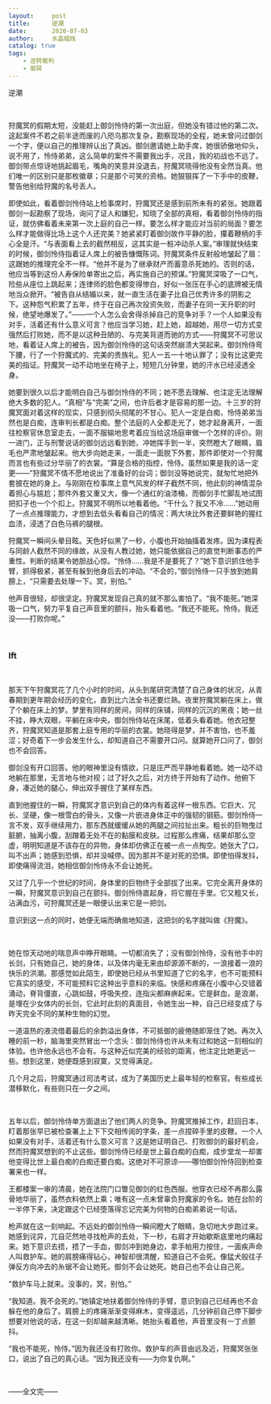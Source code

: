 ```yaml
---
layout:     post
title:      逆潮
date:       2020-07-03
author:     水晶蜡烛
catalog: true
tags:
    - 逆转裁判
    - 御冥
---
```



逆潮

 
&nbsp;
&nbsp;
&nbsp;
&nbsp;
 

狩魔冥的假期太短，没能赶上御剑怜侍的第一次出庭，但她没有错过他的第二次。这起案件不若之前半途而废的八咫乌那次复杂，勘察现场的全程，她未曾问过御剑一个字，便以自己的推理辨认出了真凶。御剑邀请她上助手席，她很骄傲地仰头，说不用了，怜侍弟弟，这么简单的案件不需要我出手，况且，我的初战也不远了。御剑带点惊讶地挑起眉毛，嘴角的笑意并没退去，狩魔冥晓得他没有全然当真。他们唯一的区别只是那枚徽章；只是那个可笑的资格。她狠狠挥了一下手中的皮鞭，警告他别给狩魔的名号丢人。

即使如此，看着御剑怜侍站上检事席时，狩魔冥还是感到前所未有的紧张。她跟着御剑一起勘察了现场，询问了证人和嫌犯，知晓了全部的真相，看着御剑怜侍的指证，就仿佛看着未来第一次上庭的自己一样。要怎么样才能应对当前的局面？要怎么样才能做得比场上这个人还完美？她紧紧盯着御剑故作平静的脸，攥着鞭柄的手心全是汗。“与表面看上去的截然相反，这其实是一桩冲动杀人案。”审理就快结束的时候，御剑怜侍指着证人席上的被告慷慨陈词。狩魔冥条件反射般地皱起了眉：这跟她的推理完全不一样。“他并不是为了继承财产而蓄意杀死她的。否则的话，他应当等到这份人寿保险单寄出之后，再实施自己的预谋。”狩魔冥深吸了一口气，险些从座位上跳起来；连律师的脸色都变得惨白，好似一张压在手心的底牌被无情地当众掀开。“被告自从结婚以来，就一直生活在妻子比自己优秀许多的阴影之下。这种怨气积累了五年，终于在自己再次投资失败，而妻子在同一天升职的时候，绝望地爆发了。”——一个人怎么会舍得杀掉自己的竞争对手？一个人如果没有对手，活着还有什么意义可言？他应当学习她，赶上她，超越她，用尽一切方式变强然后打败她，而不是以这种丑陋的、与完美背道而驰的方式——狩魔冥不可思议地，看着证人席上的被告，因为御剑怜侍的这句话突然崩溃大哭起来。御剑怜侍弯下腰，行了一个狩魔式的、完美的贵族礼。犯人一五一十地认罪了；没有比这更完美的指证。狩魔冥一动不动地坐在椅子上，短短几分钟里，她的汗水已经浸透全身。

她要到很久以后才能明白自己与御剑怜侍的不同；她不愿去理解、也注定无法理解绝大多数的犯人。“真相”与“完美”之间，也许后者才是容易的那一边。十三岁的狩魔冥面对着这样的现实，只感到彻头彻尾的不甘心。犯人一定是白痴，怜侍弟弟当然也是白痴，连审判长都是白痴。整个法庭的人全都走光了，她才起身离开，一面往检察官休息室走去，一面不服输地思考着应当给这场庭审做一个怎样的评价。刚一进门，正与刑警说话的御剑远远看到她，冲她挥手到一半，突然瞪大了眼睛，眉毛也严肃地皱起来。他大步向她走来，一面走一面脱下外套，那件即使对一个狩魔而言也有些过分华丽了的衣裳。“算是合格的指控，怜侍。虽然如果是我的话一定更——”狩魔冥不情不愿地说出了准备好的台词；御剑没等她说完，就匆忙地把外套披在她的身上。与刚刚在检事席上意气风发的样子截然不同，他此刻的神情混杂着担心与尴尬；那件外套又重又大，像一个通红的油漆桶，而御剑手忙脚乱地试图把扣子也一个个扣上。狩魔冥不明所以地看着他。“干什么？我又不冷……”她动用了一点点推理能力，才想到去低头看看自己的情况：两大块比外套还要鲜艳的猩红血渍，浸透了白色马裤的腿根。

狩魔冥一瞬间头晕目眩。天色好似黑了一秒，小腹也开始抽搐着发疼。因为课程表与同龄人截然不同的缘故，从没有人教过她，她只能依据自己的直觉判断事态的严重性。判断的结果令她胆战心惊。“怜侍……我是不是要死了？”她下意识抓住他手臂，抓得极紧，甚至有躲到他身后去的冲动。“不会的，”御剑怜侍一只手放到她肩膀上，“只需要去处理一下。冥，别怕。”

他声音很轻，却很坚定。狩魔冥发现自己真的就不那么害怕了。“我不能死。”她深吸一口气，努力平复自己声音里的颤抖，抬头看着他。“我还不能死。怜侍。我还没——打败你呢。”

&nbsp;
&nbsp;

### lft

&nbsp;
&nbsp;

那天下午狩魔冥花了几个小时的时间，从头到尾研究清楚了自己身体的状况，从青春期到更年期会经历的变化，直到比六法全书还要烂熟。夜里狩魔冥躺在床上，做了个躺在床上的梦。梦里有同样的房间，同样的床铺，同样的沉沉的黑夜；她一丝不挂，睁大双眼，平躺在床中央。御剑怜侍站在床尾，低着头看着她。他衣冠整齐，狩魔冥知道是那套上庭专用的华丽的衣裳。她晓得是梦，并不害怕，也不羞涩；好奇着下一步会发生什么，却知道自己不需要开口问。就算她开口问了，御剑也不会回答。

御剑没有开口回答。他的眼神里没有情欲，只是庄严而平静地看着她。她一动不动地躺在那里，无言地与他对视；过了好久之后，对方终于开始有了动作。他俯下身，凑近她的腿心，伸出双手握住了某样东西。

直到他握住的一瞬，狩魔冥才意识到自己的体内有着这样一根东西。它巨大、冗长、坚硬，像一根雪白的骨头，又像一片嵌进身体正中的强韧的钢筋。御剑怜侍一言不发，双手继续用力，那东西就缓缓从她的两腿之间拉扯出来。粗长的巨物曳过脏腑，抽离小腹，刮蹭着无处不在的黏膜和皮肤。过程那么疼痛，结果却那么空虚，明明知道是不该存在的异物，身体却仿佛正在被一点一点掏空。她张大了口，叫不出声；她感到恐惧，却并没喊停。因为那并不是对死的恐惧。即使怕得发抖，即使痛得流泪，她相信御剑怜侍永不会让她死。

又过了几乎一个世纪的时间，身体里的巨物终于全部拔了出来。它完全离开身体的一瞬，狩魔冥意识到自己在颤抖。御剑怜侍直起身，将它握在手里。它又粗又长，沾满血污，可狩魔冥还是一眼便认出来它是一把剑。

意识到这一点的同时，她便无端而确凿地知道，这把剑的名字就叫做《狩魔》。

&nbsp;
&nbsp;

她在惊天动地的喘息声中睁开眼睛。一切都消失了；没有御剑怜侍，没有他手中的长剑，只有她自己，她的身体，以及体内毫无来由却源源不断的，一浪接着一浪的快乐的洪潮。那感觉如此陌生，即使她已经从书里知道了它的名字，也不可能预料它真实的感受，不可能预料它这种出乎意料的来临。快感和疼痛在小腹中心交错着涌动，脊背僵直，心跳如鼓，呼吸失控，连指尖都麻痹起来。它是鲜血，是浪潮，是埋在少女体内的长剑，它此时此刻的真面目，令她生出一种，自己已经变成了与昨天完全不同的某种生物的幻觉。

一道温热的液流借着最后的余韵溢出身体，不可抵御的疲倦随即笼住了她。再次入睡的前一秒，脑海里突然冒出一个念头：御剑怜侍也许从未有过和她这一刻相似的体验。也许他永远也不会有。与这种近似完美的经验的距离，他注定比她更远一些。想到这里，她便既感到寂寞，又觉得满足。

几个月之后，狩魔冥通过司法考试，成为了美国历史上最年轻的检察官。有些成长潜移默化，有些则只在一夕之间。

 
&nbsp;
&nbsp;
&nbsp;
&nbsp;


五年以后，御剑怜侍单方面退出了他们两人的竞争。狩魔冥推掉工作，赶回日本，盯着那张早已被检查署上上下下交相传阅的字条，差一点捏碎手里的皮鞭。一个人如果没有对手，活着还有什么意义可言？这是她证明自己、打败御剑的最好机会，然而狩魔冥想到的不止这些。御剑怜侍已经是世上最白痴的白痴，成步堂龙一却害他变得比世上最白痴的白痴还要白痴。这绝对不可原谅——哪怕御剑怜侍回到检查署来也一样。

王都楼案一审的清晨，她在法院门口瞥见御剑的红色西服。他穿衣已经不再那么露骨地华丽了，虽然衣料依然上乘；唯有这一点未曾辜负狩魔家的令名。她在台阶的一半停下来，决定跟这个已经堕落得忘记完美为何物的白痴弟弟说一句话。

枪声就在这一刻响起。不远处的御剑怜侍一瞬间瞪大了眼睛，急切地大步跑过来。她感到诧异，兀自茫然地寻找枪声的去处，下一秒，右肩才开始歇斯底里地灼痛起来。她下意识去捂，捂了一手血，御剑冲到她身边，拿手帕用力按住，一面疾声命人叫救护车。她的肩膀痛得钻心，神智却很清醒，知道自己不会死。像猛犬般往子弹反方向冲去的糸锯不会让她死。御剑不会让她死。她自己也不会让自己死。

“救护车马上就来。没事的，冥，别怕。”

“我知道。我不会死的。”她镇定地扶着御剑怜侍的手臂，意识到自己已经再也不会躲在他的身后了。肩膀上的疼痛渐渐变得麻木，变得遥远，几分钟前自己停下脚步想要对他说的话，在这一刻却越来越清晰。她抬头看着他，声音里没有一丁点颤抖。

“我也不能死，怜侍。”因为我还没有打败你。救护车的声音由远及近，狩魔冥张张口，说出了自己的真心话。“因为我还没有——为你复仇啊。”

 

&nbsp;
&nbsp;
&nbsp;
&nbsp;
 

——全文完——

 